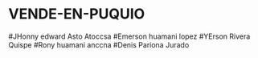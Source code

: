 # VENDE-EN-PUQUIO
#JHonny edward Asto Atoccsa
#Emerson huamani lopez
#YErson Rivera Quispe
#Rony huamani anccna
#Denis Pariona Jurado
